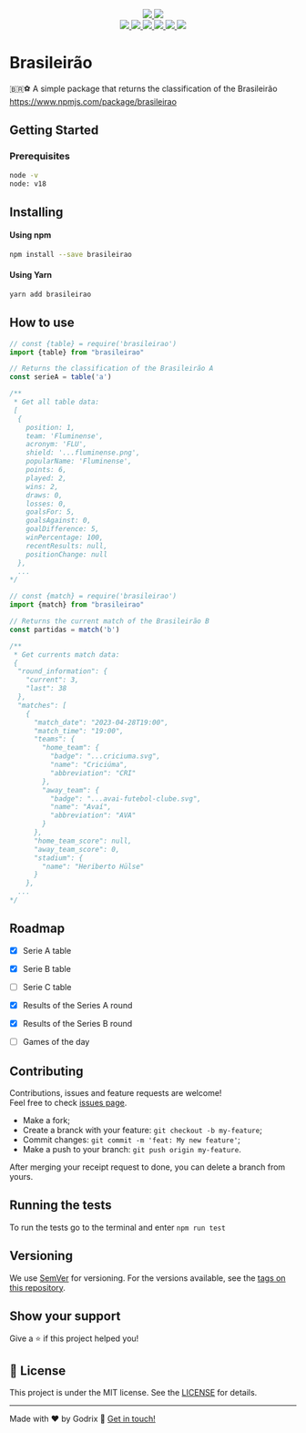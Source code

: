 <p align="center">
  <a href="https://github.com/godrix/brasileirao/actions">
    <img src="https://img.shields.io/github/actions/workflow/status/godrix/brasileirao/publish.yml"/>
  </a>
  <a href="https://github.com/godrix/brasileirao">
    <img src="https://img.shields.io/github/license/godrix/brasileirao?style=flat"/>
  </a><br/>
  <a href="https://img.shields.io/npm/v/brasileirao">
    <img src="https://img.shields.io/npm/v/brasileirao"/>
  </a>
  <a href="https://img.shields.io/npm/l/brasileirao">
    <img src="https://img.shields.io/npm/l/brasileirao"/>
  </a>
  <a href="https://img.shields.io/npm/dw/brasileirao">
    <img src="https://img.shields.io/npm/dw/brasileirao"/>
  </a>
  <a href="https://github.com/semantic-release/semantic-release?style=flat-square">
    <img src="https://img.shields.io/badge/%20%20%F0%9F%93%A6%F0%9F%9A%80-semantic--release-e10079.svg"/>
  </a>
  <a href="http://commitizen.github.io/cz-cli">
    <img src="https://img.shields.io/badge/commitizen-friendly-brightgreen.svg"/>
  </a>
  <a href="https://img.shields.io/codecov/c/github/godrix/brasileirao">
    <img src="https://img.shields.io/codecov/c/github/godrix/brasileirao"/>
  </a>
</p>

# Brasileirão
 🇧🇷⚽ A simple package that returns the classification of the Brasileirão
 https://www.npmjs.com/package/brasileirao


## Getting Started

### Prerequisites

```sh
node -v
node: v18
```

## Installing

#### Using npm
```sh
npm install --save brasileirao
```

#### Using Yarn
```sh
yarn add brasileirao
```

## How to use

```js
// const {table} = require('brasileirao')
import {table} from "brasileirao"

// Returns the classification of the Brasileirão A
const serieA = table('a')

/**
 * Get all table data:
 [
  {
    position: 1,
    team: 'Fluminense',
    acronym: 'FLU',
    shield: '...fluminense.png',
    popularName: 'Fluminense',
    points: 6,
    played: 2,
    wins: 2,
    draws: 0,
    losses: 0,
    goalsFor: 5,
    goalsAgainst: 0,
    goalDifference: 5,
    winPercentage: 100,
    recentResults: null,
    positionChange: null
  },
  ...
*/

```


```js
// const {match} = require('brasileirao')
import {match} from "brasileirao"

// Returns the current match of the Brasileirão B
const partidas = match('b')

/**
 * Get currents match data:
 {
  "round_information": {
    "current": 3,
    "last": 38
  },
  "matches": [
    {
      "match_date": "2023-04-28T19:00",
      "match_time": "19:00",
      "teams": {
        "home_team": {
          "badge": "...criciuma.svg",
          "name": "Criciúma",
          "abbreviation": "CRI"
        },
        "away_team": {
          "badge": "...avai-futebol-clube.svg",
          "name": "Avaí",
          "abbreviation": "AVA"
        }
      },
      "home_team_score": null,
      "away_team_score": 0,
      "stadium": {
        "name": "Heriberto Hülse"
      }
    },
  ...
*/

```
## Roadmap

  - [x] Serie A table
  - [x] Serie B table
  - [ ] Serie C table
  - [x] Results of the Series A round
  - [x] Results of the Series B round
  - [ ] Games of the day


## Contributing

Contributions, issues and feature requests are welcome!<br />Feel free to check [issues page](https://github.com/godrix/brasileirao/issues).
- Make a fork;
- Create a branck with your feature: `git checkout -b my-feature`;
- Commit changes: `git commit -m 'feat: My new feature'`;
- Make a push to your branch: `git push origin my-feature`.

After merging your receipt request to done, you can delete a branch from yours.

## Running the tests

To run the tests go to the terminal and enter `npm run test`

## Versioning

We use [SemVer](http://semver.org/) for versioning. For the versions available, see the [tags on this repository](https://github.com/godrix/brasileirao/tags).

## Show your support

Give a ⭐️ if this project helped you!

## :memo: License

This project is under the MIT license. See the [LICENSE](LICENSE.md) for details.

---

Made with ♥ by Godrix :wave: [Get in touch!](https://www.linkedin.com/in/carlosgodri/)